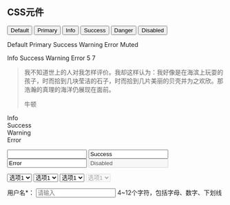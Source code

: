 ## CSS元件

<p>
<button class="u-btn">Default</button>
<button class="u-btn u-btn-primary">Primary</button>
<button class="u-btn u-btn-info">Info</button>
<button class="u-btn u-btn-success">Success</button>
<button class="u-btn u-btn-error">Danger</button>
<button class="u-btn z-dis">Disabled</button>
</p>
<p>
<span class="u-text">Default</span>
<span class="u-text u-text-primary">Primary</span>
<span class="u-text u-text-success">Success</span>
<span class="u-text u-text-warning">Warning</span>
<span class="u-text u-text-error">Error</span>
<span class="u-text u-text-muted">Muted</span>
</p>
<p>
<span class="u-badge u-badge-info">Info</span>
<span class="u-badge u-badge-success">Success</span>
<span class="u-badge u-badge-warning">Warning</span>
<span class="u-badge u-badge-error">Error</span>
<span class="u-badge u-badge-info u-badge-number">5</span>
<span class="u-badge u-badge-warning u-badge-number">7</span>
</p>
<blockquote>
    <p>我不知道世上的人对我怎样评价。我却这样认为：我好像是在海滨上玩耍的孩子，时而拾到几块莹洁的石子，时而拾到几片美丽的贝壳并为之欢欣。那浩瀚的真理的海洋仍展现在面前。</p>
    <footer>牛顿</footer>
</blockquote>
<p>
<div class="u-message u-message-info"><i class="message_icon u-icon u-icon-info-circle"></i> Info</div>
<div class="u-message u-message-success"><i class="message_icon u-icon u-icon-success-circle"></i> Success</div>
<div class="u-message u-message-warning"><i class="message_icon u-icon u-icon-warning-circle"></i> Warning</div>
<div class="u-message u-message-error"><i class="message_icon u-icon u-icon-error-circle"></i> Error</div>
</p>
<p>
    <input class="u-input">
    <input class="u-input u-input-success" value="Success" placeholder="请输入">
    <input class="u-input u-input-error" value="Error" placeholder="请输入">
    <input class="u-input" value="Disabled" disabled placeholder="请输入">
</p>
<p>
    <select class="u-select">
        <option>选项1</option>
        <option>选项2</option>
        <option>选项3</option>
    </select>
    <select class="u-select u-select-success">
        <option>选项1</option>
        <option>选项2</option>
        <option>选项3</option>
    </select>
    <select class="u-select u-select-error">
        <option>选项1</option>
        <option>选项2</option>
        <option>选项3</option>
    </select>
    <select class="u-select" disabled>
        <option>选项1</option>
        <option>选项2</option>
        <option>选项3</option>
    </select>
</p>
<p>
<div class="u-formitem">
    <label class="formitem_tt">用户名<span class="formitem_rqr">&#42;</span>：</label>
    <span class="formitem_ct">
        <input class="u-input" placeholder="请输入">
        <span class="u-tip">4~12个字符，包括字母、数字、下划线</span>
    </span>
</div>
</p>
